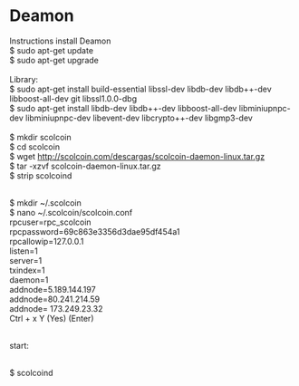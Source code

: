 Deamon
===========================

Instructions install Deamon <br/>
$ sudo apt-get update  <br/>
$ sudo apt-get upgrade <br/>
<br/>
Library: <br/>
$ sudo apt-get install build-essential libssl-dev libdb-dev libdb++-dev libboost-all-dev git libssl1.0.0-dbg  <br/>
$ sudo apt-get install libdb-dev libdb++-dev libboost-all-dev libminiupnpc-dev libminiupnpc-dev libevent-dev libcrypto++-dev libgmp3-dev
<br/><br/>
$ mkdir scolcoin <br/>
$ cd scolcoin <br/>
$ wget http://scolcoin.com/descargas/scolcoin-daemon-linux.tar.gz <br/>
$ tar -xzvf scolcoin-daemon-linux.tar.gz <br/>
$ strip scolcoind <br/><br/>

$ mkdir ~/.scolcoin <br/>
$ nano ~/.scolcoin/scolcoin.conf <br/>
 rpcuser=rpc_scolcoin <br/>
 rpcpassword=69c863e3356d3dae95df454a1 <br/>
 rpcallowip=127.0.0.1 <br/>
 listen=1 <br/>
 server=1 <br/>
 txindex=1 <br/>
 daemon=1 <br/>
 addnode=5.189.144.197 <br/>
 addnode=80.241.214.59 <br/>
 addnode= 173.249.23.32 <br/>
Ctrl + x Y (Yes) (Enter) <br/><br/>

start: <br/><br/>

$ scolcoind

